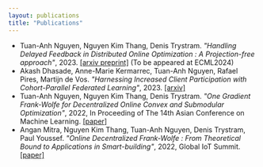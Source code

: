 ```yaml
---
layout: publications
title: "Publications"
---
```


- Tuan-Anh Nguyen, Nguyen Kim Thang, Denis Trystram. *"Handling Delayed Feedback in Distributed Online Optimization : A Projection-free approach"*, 2023. [[arxiv preprint]](https://arxiv.org/abs/2402.02114) (To be appeared at ECML2024)
- Akash Dhasade, Anne-Marie Kermarrec, Tuan-Anh Nguyen, Rafael Pires, Martijn de Vos. *"Harnessing Increased Client Participation with Cohort-Parallel Federated Learning"*, 2023. [[arxiv]](https://arxiv.org/abs/2405.15644)
- Tuan-Anh Nguyen, Nguyen Kim Thang, Denis Trystram. *"One Gradient Frank-Wolfe for Decentralized Online Convex and Submodular Optimization"*, 2022, In Proceeding of The 14th Asian Conference on Machine Learning. [[paper]](https://proceedings.mlr.press/v189/nguyen23a.html)
- Angan Mitra, Nguyen Kim Thang, Tuan-Anh Nguyen, Denis Trystram, Paul Youssef. *"Online Decentralized Frank-Wolfe : From Theoretical Bound to Applications in Smart-building"*, 2022, Global IoT Summit. [[paper]](https://link.springer.com/chapter/10.1007/978-3-031-20936-9_4#citeas)